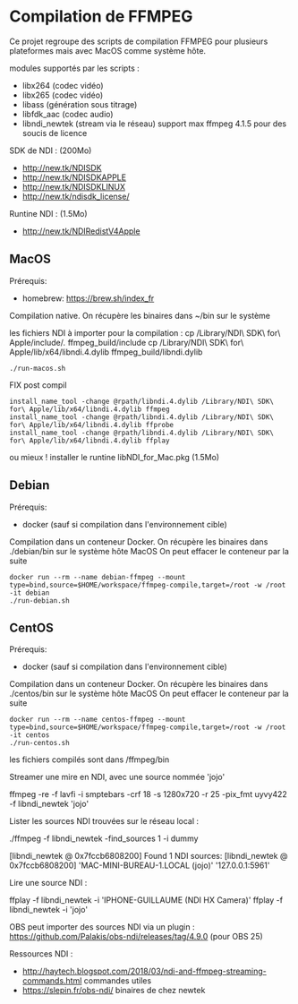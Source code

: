 # Compilation de FFMPEG

Ce projet regroupe des scripts de compilation FFMPEG pour plusieurs plateformes mais avec MacOS comme système hôte.

modules supportés par les scripts :

* libx264 (codec vidéo)
* libx265 (codec vidéo)
* libass (génération sous titrage)
* libfdk_aac (codec audio)
* libndi_newtek (stream via le réseau) support max ffmpeg 4.1.5 pour des soucis de licence

SDK de NDI : (200Mo)
* http://new.tk/NDISDK
* http://new.tk/NDISDKAPPLE
* http://new.tk/NDISDKLINUX
* http://new.tk/ndisdk_license/

Runtine NDI : (1.5Mo)
* http://new.tk/NDIRedistV4Apple

## MacOS

Prérequis:

* homebrew: https://brew.sh/index_fr

Compilation native. On récupère les binaires dans ~/bin sur le système

les fichiers NDI à importer pour la compilation :
cp /Library/NDI\ SDK\ for\ Apple/include/*.* ffmpeg_build/include
cp /Library/NDI\ SDK\ for\ Apple/lib/x64/libndi.4.dylib ffmpeg_build/libndi.dylib

```
./run-macos.sh
```

FIX post compil
```
install_name_tool -change @rpath/libndi.4.dylib /Library/NDI\ SDK\ for\ Apple/lib/x64/libndi.4.dylib ffmpeg
install_name_tool -change @rpath/libndi.4.dylib /Library/NDI\ SDK\ for\ Apple/lib/x64/libndi.4.dylib ffprobe
install_name_tool -change @rpath/libndi.4.dylib /Library/NDI\ SDK\ for\ Apple/lib/x64/libndi.4.dylib ffplay
```

ou mieux ! installer le runtine libNDI_for_Mac.pkg (1.5Mo)

## Debian

Prérequis:

* docker (sauf si compilation dans l'environnement cible)

Compilation dans un conteneur Docker. On récupère les binaires dans ./debian/bin sur le système hôte MacOS
On peut effacer le conteneur par la suite

```
docker run --rm --name debian-ffmpeg --mount type=bind,source=$HOME/workspace/ffmpeg-compile,target=/root -w /root -it debian
./run-debian.sh
```

## CentOS

Prérequis:

* docker (sauf si compilation dans l'environnement cible)

Compilation dans un conteneur Docker. On récupère les binaires dans ./centos/bin sur le système hôte MacOS
On peut effacer le conteneur par la suite

```
docker run --rm --name centos-ffmpeg --mount type=bind,source=$HOME/workspace/ffmpeg-compile,target=/root -w /root -it centos
./run-centos.sh
```

les fichiers compilés sont dans /ffmpeg/bin

Streamer une mire en NDI, avec une source nommée 'jojo'

ffmpeg -re -f lavfi -i smptebars -crf 18 -s 1280x720 -r 25 -pix_fmt uyvy422 -f libndi_newtek 'jojo'

Lister les sources NDI trouvées sur le réseau local :

./ffmpeg -f libndi_newtek -find_sources 1 -i dummy

[libndi_newtek @ 0x7fccb6808200] Found 1 NDI sources:
[libndi_newtek @ 0x7fccb6808200] 	'MAC-MINI-BUREAU-1.LOCAL (jojo)'	'127.0.0.1:5961'

Lire une source NDI :

ffplay -f libndi_newtek -i 'IPHONE-GUILLAUME (NDI HX Camera)'
ffplay -f libndi_newtek -i 'jojo'

OBS peut importer des sources NDI via un plugin :
<https://github.com/Palakis/obs-ndi/releases/tag/4.9.0> (pour OBS 25)

Ressources NDI :
* <http://haytech.blogspot.com/2018/03/ndi-and-ffmpeg-streaming-commands.html> commandes utiles
* <https://slepin.fr/obs-ndi/> binaires de chez newtek

